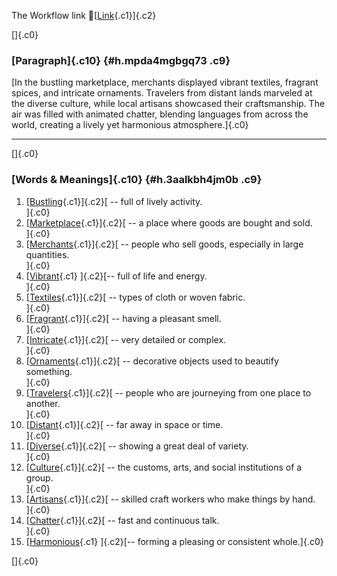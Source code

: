 The Workflow link
👏[[Link](https://www.google.com/url?q=http://www.google.com&sa=D&source=editors&ust=1758702136509623&usg=AOvVaw0TnArf0v41MKVAdWjzSSra){.c1}]{.c2}

[]{.c0}

### [Paragraph]{.c10} {#h.mpda4mgbgq73 .c9}

[In the bustling marketplace, merchants displayed vibrant textiles,
fragrant spices, and intricate ornaments. Travelers from distant lands
marveled at the diverse culture, while local artisans showcased their
craftsmanship. The air was filled with animated chatter, blending
languages from across the world, creating a lively yet harmonious
atmosphere.]{.c0}

------------------------------------------------------------------------

[]{.c0}

### [Words & Meanings]{.c10} {#h.3aalkbh4jm0b .c9}

1.  [[Bustling](https://www.google.com/url?q=http://www.google.com&sa=D&source=editors&ust=1758702136510453&usg=AOvVaw0bKnuKDm9eQiGksIpiI5em){.c1}]{.c2}[ --
    full of lively activity.\
    ]{.c0}
2.  [[Marketplace](https://www.google.com/url?q=http://www.google.com&sa=D&source=editors&ust=1758702136510580&usg=AOvVaw2TqB5fqbhamg7U6MwKW284){.c1}]{.c2}[ --
    a place where goods are bought and sold.\
    ]{.c0}
3.  [[Merchants](https://www.google.com/url?q=http://www.google.com&sa=D&source=editors&ust=1758702136510695&usg=AOvVaw0Dkhqlic0Unfx5C1AJ6_rY){.c1}]{.c2}[ --
    people who sell goods, especially in large quantities.\
    ]{.c0}
4.  [[Vibrant](https://www.google.com/url?q=http://www.google.com&sa=D&source=editors&ust=1758702136510807&usg=AOvVaw1MDKryARlv5K2yuD4t-6l4){.c1}
    ]{.c2}[-- full of life and energy.\
    ]{.c0}
5.  [[Textiles](https://www.google.com/url?q=http://www.google.com&sa=D&source=editors&ust=1758702136510903&usg=AOvVaw0-NFsQireyBXLA2-2zVjLP){.c1}]{.c2}[ --
    types of cloth or woven fabric.\
    ]{.c0}
6.  [[Fragrant](https://www.google.com/url?q=http://www.google.com&sa=D&source=editors&ust=1758702136511028&usg=AOvVaw0nK9N5fwpX2XCiyX_dNHEH){.c1}]{.c2}[ --
    having a pleasant smell.\
    ]{.c0}
7.  [[Intricate](https://www.google.com/url?q=http://www.google.com&sa=D&source=editors&ust=1758702136511124&usg=AOvVaw3Z-0Z0le92ofvjLHK0l4vG){.c1}]{.c2}[ --
    very detailed or complex.\
    ]{.c0}
8.  [[Ornaments](https://www.google.com/url?q=http://www.google.com&sa=D&source=editors&ust=1758702136511221&usg=AOvVaw2-NQQdm0Kc0aUB7quVpYJE){.c1}]{.c2}[ --
    decorative objects used to beautify something.\
    ]{.c0}
9.  [[Travelers](https://www.google.com/url?q=http://www.google.com&sa=D&source=editors&ust=1758702136511328&usg=AOvVaw1hokc1bx1Mr8ERiuLy7yPX){.c1}]{.c2}[ --
    people who are journeying from one place to another.\
    ]{.c0}
10. [[Distant](https://www.google.com/url?q=http://www.google.com&sa=D&source=editors&ust=1758702136511484&usg=AOvVaw2alkPbFljDbltP3xpGTYLX){.c1}]{.c2}[ --
    far away in space or time.\
    ]{.c0}
11. [[Diverse](https://www.google.com/url?q=http://www.google.com&sa=D&source=editors&ust=1758702136511580&usg=AOvVaw18blYeJdBlQVsppe-YUJXM){.c1}]{.c2}[ --
    showing a great deal of variety.\
    ]{.c0}
12. [[Culture](https://www.google.com/url?q=http://www.google.com&sa=D&source=editors&ust=1758702136511696&usg=AOvVaw1N3yL7lYtvGP3k5IB2R8z1){.c1}]{.c2}[ --
    the customs, arts, and social institutions of a group.\
    ]{.c0}
13. [[Artisans](https://www.google.com/url?q=http://www.google.com&sa=D&source=editors&ust=1758702136511813&usg=AOvVaw2D88Uullfwjyl7jwxfNBQg){.c1}]{.c2}[ --
    skilled craft workers who make things by hand.\
    ]{.c0}
14. [[Chatter](https://www.google.com/url?q=http://www.google.com&sa=D&source=editors&ust=1758702136511925&usg=AOvVaw2T4TAQ913BgTt3qwpVbZNy){.c1}]{.c2}[ --
    fast and continuous talk.\
    ]{.c0}
15. [[Harmonious](https://www.google.com/url?q=http://www.google.com&sa=D&source=editors&ust=1758702136512019&usg=AOvVaw3u-KIUpul1N0-M9LSWYngt){.c1}
    ]{.c2}[-- forming a pleasing or consistent whole.]{.c0}

[]{.c0}

